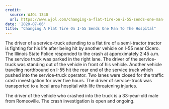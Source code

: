 ```yaml
---
credit:
  source: WJOL 1340
  url: https://www.wjol.com/changing-a-flat-tire-on-i-55-sends-one-man-to-the-hospital/
date: '2020-07-06'
title: "Changing A Flat Tire On I-55 Sends One Man To The Hospital"
---
```

The driver of a service-truck attending to a flat tire of a semi-tractor tractor is fighting for his life after being hit by another vehicle on I-55 near Cicero. The Illinois State Police responded to the crash at approximately 2:45 a.m. The service truck was parked in the right lane. The driver of the service-truck was standing out of the vehicle in front of his vehicle. Another vehicle traveling northbound on I-55 hit the rear end of the service truck which pushed into the service-truck operator. Two lanes were closed for the traffic crash investigation for over five hours. The driver of service-truck was transported to a local area hospital with life threatening injuries.

The driver of the vehicle who crashed into the truck is a 33-year-old male from Romeoville. The crash investigation is open and ongoing.
